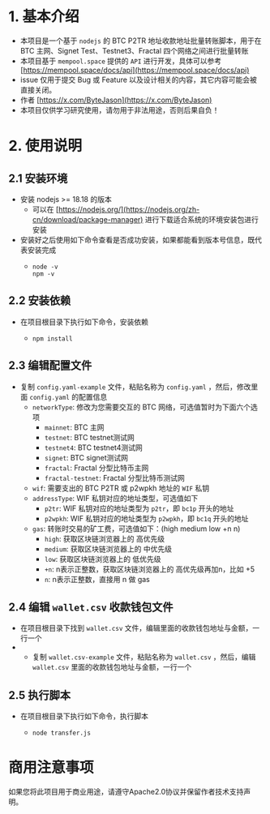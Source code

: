 # 1. 基本介绍

- 本项目是一个基于 `nodejs` 的 BTC P2TR 地址收款地址批量转账脚本，用于在 BTC 主网、Signet Test、Testnet3、Fractal
  四个网络之间进行批量转账
- 本项目基于 `mempool.space` 提供的 `API`
  进行开发，具体可以参考 [https://mempool.space/docs/api](https://mempool.space/docs/api)
- issue 仅用于提交 Bug 或 Feature 以及设计相关的内容，其它内容可能会被直接关闭。
- 作者 [https://x.com/ByteJason](https://x.com/ByteJason)
- 本项目仅供学习研究使用，请勿用于非法用途，否则后果自负！

# 2. 使用说明

## 2.1 安装环境

- 安装 nodejs >= 18.18 的版本
    - 可以在 [https://nodejs.org/](https://nodejs.org/zh-cn/download/package-manager) 进行下载适合系统的环境安装包进行安装
- 安装好之后使用如下命令查看是否成功安装，如果都能看到版本号信息，既代表安装完成
    - ```shell
      node -v
      npm -v
      ```

## 2.2 安装依赖

- 在项目根目录下执行如下命令，安装依赖
    - ```
      npm install
      ```

## 2.3 编辑配置文件

- 复制 `config.yaml-example` 文件，粘贴名称为 `config.yaml` ，然后，修改里面 `config.yaml` 的配置信息
    - `networkType`: 修改为您需要交互的 BTC 网络，可选值暂时为下面六个选项
        - `mainnet`: BTC 主网
        - `testnet`: BTC testnet测试网
        - `testnet4`: BTC testnet4测试网
        - `signet`: BTC signet测试网
        - `fractal`: Fractal 分型比特币主网
        - `fractal-testnet`: Fractal 分型比特币测试网
    - `wif`: 需要支出的 BTC P2TR 或 p2wpkh 地址的 `WIF` 私钥
    - `addressType`: WIF 私钥对应的地址类型，可选值如下
      - `p2tr`: WIF 私钥对应的地址类型为 `p2tr`，即 `bc1p` 开头的地址
      - `p2wpkh`: WIF 私钥对应的地址类型为 `p2wpkh`，即 `bc1q` 开头的地址
    - `gas`: 转账时交易的矿工费，可选值如下：(high medium low +n n)
        - `high`: 获取区块链浏览器上的 高优先级
        - `medium`: 获取区块链浏览器上的 中优先级
        - `low`: 获取区块链浏览器上的 低优先级
        - `+n`: n表示正整数，获取区块链浏览器上的 高优先级再加n，比如 +5
        - `n`: n表示正整数，直接用 n 做 gas

## 2.4 编辑 `wallet.csv` 收款钱包文件

- 在项目根目录下找到 `wallet.csv` 文件，编辑里面的收款钱包地址与金额，一行一个
-
    - 复制 `wallet.csv-example` 文件，粘贴名称为 `wallet.csv` ，然后，编辑 `wallet.csv` 里面的收款钱包地址与金额，一行一个

## 2.5 执行脚本

- 在项目根目录下执行如下命令，执行脚本
    - ```shell
      node transfer.js
      ```

# 商用注意事项

如果您将此项目用于商业用途，请遵守Apache2.0协议并保留作者技术支持声明。
